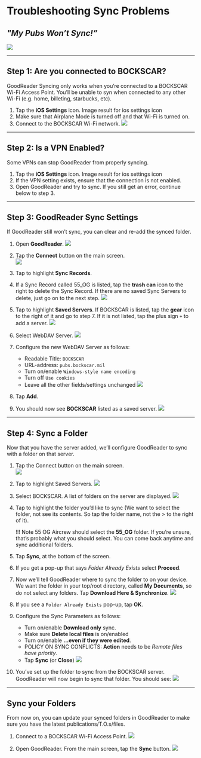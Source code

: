 
# Troubleshooting Sync Problems

## *"My Pubs Won’t Sync!”*
![](img/syncissue.png)

----

## Step 1: Are you connected to BOCKSCAR?

GoodReader Syncing only works when you’re connected to a BOCKSCAR Wi-Fi Access Point. You’ll be unable to syn when connected to any other Wi-Fi (e.g. home, billeting, starbucks, etc).


 1. Tap the **iOS Settings** icon. Image result for ios settings icon
 2. Make sure that Airplane Mode is turned off and that Wi-Fi is turned on.
 3. Connect to the BOCKSCAR Wi-Fi network.
 ![](img/wifi.png)  

----

## Step 2: Is a VPN Enabled?

Some VPNs can stop GoodReader from properly syncing.

 1. Tap the **iOS Settings** icon. Image result for ios settings icon
 2. If the VPN setting exists, ensure that the connection is not enabled.
 3. Open GoodReader and try to sync. If you still get an error, continue below to step 3.

----
 
## Step 3: GoodReader Sync Settings

If GoodReader still won’t sync, you can clear and re-add the synced folder.

 1. Open **GoodReader**.
 ![](img/goodreader.png)

 2. Tap the **Connect** button on the main screen. <br>
 ![](img/connect.png)

 3. Tap to highlight **Sync Records**.

 4. If a Sync Record called 55_OG is listed, tap the **trash can** icon to the right to delete the Sync Record. If there are no saved Sync Servers to delete, just go on to the next step.
 ![](img/trash.png)

 5. Tap to highlight **Saved Servers**. If BOCKSCAR is listed, tap the **gear** icon to the right of it and go to step 7. If it is not listed, tap the plus sign `+` to add a server.
 ![](img/add.png)

 6. Select WebDAV Server.
 ![](img/webdav.png)

 7. Configure the new WebDAV Server as follows:
    * Readable Title: `BOCKSCAR`
    * URL-address: `pubs.bockscar.mil`
    * Turn on/enable `Windows-style name encoding`
    * Turn off `Use cookies`
    * Leave all the other fields/settings unchanged
![](img/webdav2.png)

 8. Tap **Add**.
 9. You should now see **BOCKSCAR** listed as a saved server.
 ![](img/bockscar.png)

----

## Step 4: Sync a Folder

Now that you have the server added, we’ll configure GoodReader to sync with a folder on that server.

1. Tap the Connect button on the main screen. <br>
 ![](img/connect.png)

 2. Tap to highlight Saved Servers.
 ![](img/savedservers.png)

 3. Select BOCKSCAR. A list of folders on the server are displayed.
 ![](img/bockscarfiles.png) 


 4. Tap to highlight the folder you’d like to sync (We want to select the folder, not see its contents. So tap the folder name, not the > to the right of it). 

    !!! Note 
        55 OG Aircrew should select the **55_OG** folder. If you’re unsure, that’s probably what you should select. You can come back anytime and sync additional folders.

 5. Tap **Sync**, at the bottom of the screen. 

 6. If you get a pop-up that says *Folder Already Exists* select **Proceed**.
 
 7. Now we’ll tell GoodReader where to sync the folder to on your device. We want the folder in your top/root directory, called **My Documents**, so do not select any folders. Tap **Download Here & Synchronize**.
![](img/mydoc.png) 

 8. If you see a `Folder Already Exists` pop-up, tap **OK**.
 
 9. Configure the Sync Parameters as follows:
    * Turn on/enable **Download only** sync.
    * Make sure **Delete local files** is on/enabled
    * Turn on/enable **…even if they were edited**.
    * POLICY ON SYNC CONFLICTS: **Action** needs to be *Remote files have priority*.
    * Tap **Sync** (or **Close**)
![](img/syncparam.png) 

10. You’ve set up the folder to sync from the BOCKSCAR server. GoodReader will now begin to sync that folder. You should see:
![](img/syncprogress.png)   

----

## Sync your Folders

From now on, you can update your synced folders in GoodReader to make sure you have the latest publications/T.O.s/files.

1. Connect to a BOCKSCAR Wi-Fi Access Point.
![](img/wifi.png) 

2. Open GoodReader. From the main screen, tap the **Sync** button. 
![](img/sync.png) 

